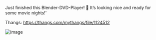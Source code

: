 Just finished this Blender-DVD-Player! 📀 It’s looking nice and ready for some movie nights!'

Thangs: https://thangs.com/mythangs/file/1124512

![image](https://github.com/user-attachments/assets/835cb6eb-73d4-4943-b30f-2a170c041c1b)
